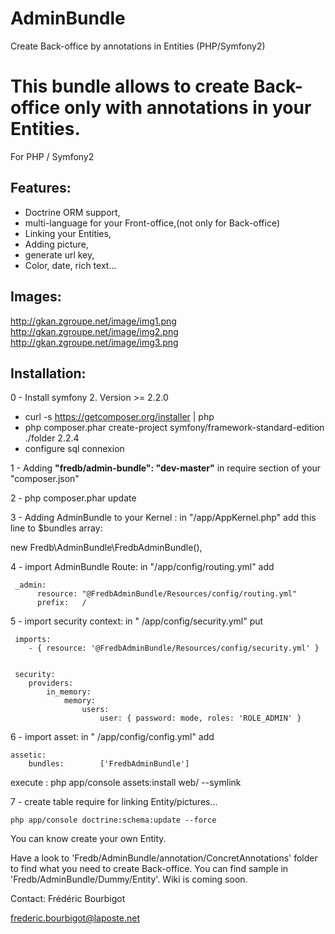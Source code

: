 AdminBundle
===========

Create Back-office by annotations in Entities (PHP/Symfony2)
# This bundle allows to create Back-office only with annotations in your Entities.
For PHP / Symfony2

## Features: 
- Doctrine ORM support,
- multi-language for your Front-office,(not only for Back-office)
- Linking your Entities,
- Adding picture,
- generate url key,
- Color, date, rich text...

## Images:
http://gkan.zgroupe.net/image/img1.png
http://gkan.zgroupe.net/image/img2.png
http://gkan.zgroupe.net/image/img3.png


## Installation:
0 - Install symfony 2. Version >= 2.2.0 

- curl -s https://getcomposer.org/installer | php
- php composer.phar create-project symfony/framework-standard-edition ./folder 2.2.4
- configure sql connexion

1 - Adding **"fredb/admin-bundle": "dev-master"**    in require section of your "composer.json"

2 - php composer.phar update

3 - Adding AdminBundle to your Kernel :
 in "/app/AppKernel.php" add this line to $bundles array:

 new Fredb\AdminBundle\FredbAdminBundle(),  

4 - import AdminBundle Route:
 in "/app/config/routing.yml"
 add

     _admin:
          resource: "@FredbAdminBundle/Resources/config/routing.yml"
          prefix:   /


5 - import security context:
 in " /app/config/security.yml"
 put

     imports:
        - { resource: '@FredbAdminBundle/Resources/config/security.yml' }


     security:
        providers:
            in_memory:
                memory:  
                    users:
                        user: { password: mode, roles: 'ROLE_ADMIN' }


6 - import asset:
 in " /app/config/config.yml"
 add

    assetic:
        bundles:        ['FredbAdminBundle']


execute : php app/console assets:install web/ --symlink

7 - create table require for linking Entity/pictures...

    php app/console doctrine:schema:update --force



You can know create your own Entity. 

Have a look to 'Fredb/AdminBundle/annotation/ConcretAnnotations' folder to find what you need to create Back-office.
You can find sample in 'Fredb/AdminBundle/Dummy/Entity'.
Wiki is coming soon.




Contact:
Frédéric Bourbigot

frederic.bourbigot@laposte.net
